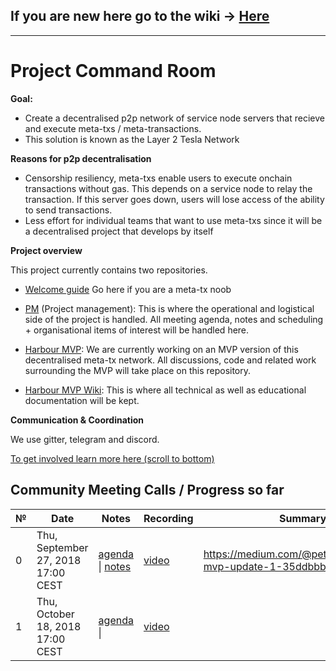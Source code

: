 ## If you are new here go to the wiki -> [Here](https://github.com/Meta-tx/Harbour-MVP/wiki)

***

# Project Command Room

**Goal:** 

- Create a decentralised p2p network of service node servers that recieve and execute meta-txs / meta-transactions.
- This solution is known as the Layer 2 Tesla Network

**Reasons for p2p decentralisation**
- Censorship resiliency, meta-txs enable users to execute onchain transactions without gas. This depends on a service node to relay the transaction. If this server goes down, users will lose access of the ability to send transactions.
- Less effort for individual teams that want to use meta-txs since it will be a decentralised project that develops by itself

**Project overview**

This project currently contains two repositories.

- [Welcome guide](https://github.com/Meta-tx/Harbour-MVP/wiki) Go here if you are a meta-tx noob

- [PM](https://github.com/Meta-tx/PM) (Project management): This is where the operational and logistical side of the project is handled. All meeting agenda, notes and scheduling + organisational items of interest will be handled here.

- [Harbour MVP](https://github.com/Meta-tx/Harbour-MVP): We are currently working on an MVP version of this decentralised meta-tx network. All discussions, code and related work surrounding the MVP will take place on this repository.

- [Harbour MVP Wiki](https://github.com/Meta-tx/Harbour-MVP/wiki): This is where all technical as well as educational documentation will be kept. 

**Communication & Coordination**

We use gitter, telegram and discord.

[To get involved learn more here (scroll to bottom)](https://github.com/Meta-tx/Harbour-MVP/wiki)


## Community Meeting Calls / Progress so far

 №  | Date                             | Notes          | Recording            | Summary |
--- | -------------------------------- | -------------- | -------------------- | -------------------- |
 0 | Thu, September 27, 2018 17:00 CEST | [agenda](https://github.com/Meta-tx/PM/blob/master/agenda-notes/call-0-agenda-1.md) \| [notes](https://github.com/Meta-tx/PM/blob/master/agenda-notes/call-0-notes.md) | [video](https://www.youtube.com/watch?v=tKOtWPopl8Q&t=) | https://medium.com/@pet3rpan/harbour-mvp-update-1-35ddbbb9e288 | 
 1 | Thu, October 18, 2018 17:00 CEST | [agenda](https://hackmd.io/hfdlXet-RLiEJGHV4gylZg?edit) \|  |[video](https://youtu.be/x1IwRQStvrQ)|


